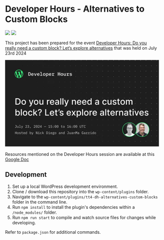 # Developer Hours - Alternatives to Custom Blocks

[![](https://img.shields.io/badge/playground-live%20preview-blue?logo=wordpress)](https://playground.wordpress.net/?blueprint-url=https://raw.githubusercontent.com/wordpress-juanmaguitar/tt4-dh-alternatives-custom-blocks/main/_playground/blueprint.json)  [![](https://img.shields.io/badge/excalidraw-project%20diagram-c2255c?logo=excalidraw)](https://excalidraw.com/#json=xE-cFmJvs7HvEt3_Yf5d0,lkXZcRhI0SjwdEzkQh1PwQ) 

This project has been prepared for the event [Developer Hours: Do you really need a custom block? Let’s explore alternatives](https://www.meetup.com/es-ES/learn-wordpress-online-workshops/events/301860423/?notificationId=1397062753762701312) that was held on July 23rd 2024

![Developer Hours cover](./assets/developer-hours-cover.png)

Resources mentioned on the Developer Hours session are available at this [Google Doc](https://docs.google.com/document/d/1myYoEehSPS6rhFMzpEq4h_v3z5Z4TTA_C1rJDG0Mk0U/edit)

## Development

1. Set up a local WordPress development environment.
2. Clone / download this repository into the `wp-content/plugins` folder.
3. Navigate to the `wp-content/plugins/tt4-dh-alternatives-custom-blocks` folder in the command line.
4. Run `npm install` to install the plugin's dependencies within a `/node_modules/` folder.
5. Run `npm run start` to compile and watch source files for changes while developing.

Refer to `package.json` for additional commands.